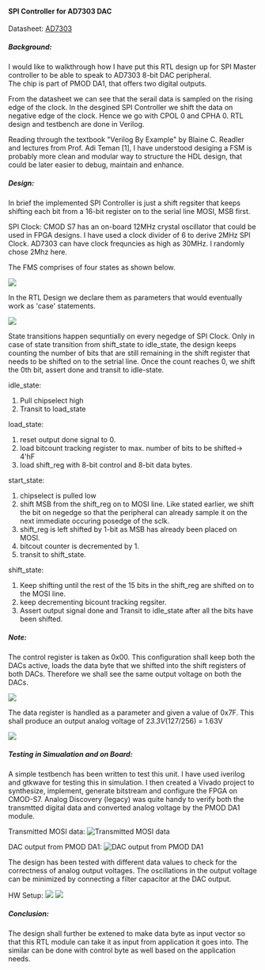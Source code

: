 #### SPI Controller for AD7303 DAC
Datasheet: [AD7303](https://www.analog.com/media/en/technical-documentation/data-sheets/AD7303.pdf)  

##### Background:
I would like to walkthrough how I have put this RTL design up for SPI Master controller to be able to speak to AD7303 8-bit DAC peripheral.  
The chip is part of PMOD DA1, that offers two digital outputs. 

From the datasheet we can see that the serail data is sampled on the rising edge of the clock. In the desgined SPI Controller we shift the data on negative edge of the clock. Hence we go with CPOL 0 and CPHA 0.
RTL design and testbench are done in Verilog.  

Reading through the textbook "Verilog By Example" by Blaine C. Readler and lectures from Prof. Adi Teman [1], I have understood desiging a FSM is probably more clean and modular way to structure the HDL design, that could be later easier to debug, maintain and enhance. 

##### Design:
In brief the implemented SPI Controller is just a shift regsiter that keeps shifting each bit from a 16-bit register on to the serial line MOSI, MSB first.

SPI Clock: CMOD S7 has an on-board 12MHz crystal oscillator that could be used in FPGA designs. I have used a clock divider of 6 to derive 2MHz SPI Clock. AD7303 can have clock frequncies as high as 30MHz. I randomly chose 2Mhz here.

The FMS comprises of four states as shown below. 

![](assets/FSM.png)

In the RTL Design we declare them as parameters that would eventually work as 'case' statements.

![](assets/FSM_Parameters.png)

State transitions happen sequntially on every negedge of SPI Clock. Only in case of state transition from shift_state to idle_state, the design keeps counting the number of bits that are still remaining in the shift register that needs to be shifted on to the setrial line. Once the count reaches 0, we shift the 0th bit, assert done and transit to idle-state. 

idle_state: 
1. Pull chipselect high
2. Transit to load_state

load_state:
1. reset output done signal to 0.
2. load bitcount tracking register to max. number of bits to be shifted-> 4'hF
3. load shift_reg with 8-bit control and 8-bit data bytes.

start_state:
1. chipselect is pulled low
2. shift MSB from the shift_reg on to MOSI line. Like stated earlier, we shift the bit on negedge so that the peripheral can already sample it on the next immediate occuring posedge of the sclk. 
3. shift_reg is left shifted by 1-bit as MSB has already been placed on MOSI.
4. bitcout counter is decremented by 1.
5. transit to shift_state.

shift_state:
1. Keep shifting until the rest of the 15 bits in the shift_reg are shifted on to the MOSI line.
2. keep decrementing bicount tracking regsiter.
3. Assert output signal done and Transit to idle_state after all the bits have been shifted.

##### Note:
The control register is taken as 0x00. This configuration shall keep both the DACs active, loads the data byte that we shifted into the shift registers of both DACs. Therefore we shall see the same output voltage on both the DACs.

![](assets/Control_Register.png)

The data register is handled as a parameter and given a value of 0x7F.
This shall produce an output analog voltage of 
2*3.3V*(127/256) = 1.63V

![](assets/Output_Voltage_Equation.png)

##### Testing in Simualation and on Board:
A simple testbench has been written to test this unit. I have used iverilog and gtkwave for testing this in simulation.
I then created a Vivado project to synthesize, implement, generate bitstream and configure the FPGA on CMOD-S7.
Analog Discovery (legacy) was quite handy to verify both the transmtted digital data and converted analog voltage by the PMOD DA1 module.

Transmitted MOSI data:
![Transmitted MOSI data](assets/shift_reg_0x7F.png)

DAC output from PMOD DA1:
![DAC output from PMOD DA1](assets/DAC_Output_0x7F.png)

The design has been tested with different data values to check for the correctness of analog output voltages. 
The oscillations in the output voltage can be minimized by connecting a filter capacitor at the DAC output.

HW Setup:
![](assets/HW_Setup_1.jpg)
![](assets/HW_Setup_2.jpg)

##### Conclusion:
The design shall further be extened to make data byte as input vector so that this RTL module can take it as input from application it goes into.
The similar can be done with control byte as well based on the application needs.